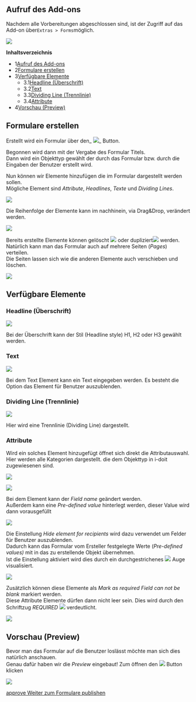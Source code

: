 Aufruf des Add-ons
------------------

Nachdem alle Vorbereitungen abgeschlossen sind, ist der Zugriff auf das Add-on über`Extras > Forms`möglich.

![](/download/attachments/117801183/extras-forms.png?version=1&modificationDate=1644523934191&api=v2&effects=drop-shadow)

**Inhaltsverzeichnis**

*   1[Aufruf des Add-ons](#Formsverwenden-AufrufdesAdd-ons)
*   2[Formulare erstellen](#Formsverwenden-Formulareerstellen)
*   3[Verfügbare Elemente](#Formsverwenden-VerfügbareElemente)
    *   3.1[Headline (Überschrift)](#Formsverwenden-Headline(Überschrift))
    *   3.2[Text](#Formsverwenden-Text)
    *   3.3[Dividing Line (Trennlinie)](#Formsverwenden-DividingLine(Trennlinie))
    *   3.4[Attribute](#Formsverwenden-Attribute)
*   4[Vorschau (Preview)](#Formsverwenden-Vorschau(Preview))

Formulare erstellen
-------------------

Erstellt wird ein Formular über den_ ![](/download/thumbnails/117801183/image2022-2-9_9-45-58.png?version=1&modificationDate=1644506672655&api=v2)_ Button.

Begonnen wird dann mit der Vergabe des Formular Titels.  
Dann wird ein Objekttyp gewählt der durch das Formular bzw. durch die Eingaben der Benutzer erstellt wird.

Nun können wir Elemente hinzufügen die im Formular dargestellt werden sollen.  
Mögliche Element sind _Attribute_, _Headlines_, _Texte_ und _Dividing Lines_.

![](/download/attachments/117801183/Formular-erstellen.gif?version=2&modificationDate=1644585315410&api=v2)

  

Die Reihenfolge der Elemente kann im nachhinein, via Drag&Drop, verändert werden.

![](/download/attachments/117801183/dragdrop.gif?version=3&modificationDate=1644585378770&api=v2)

  

Bereits erstellte Elemente können gelöscht ![](/download/thumbnails/117801183/remove.png?version=1&modificationDate=1644526023054&api=v2) oder dupliziert![](/download/attachments/117801183/dupe.png?version=2&modificationDate=1644525994265&api=v2) werden.  
Natürlich kann man das Formular auch auf mehrere Seiten (_Pages_) verteilen.  
Die Seiten lassen sich wie die anderen Elemente auch verschieben und löschen.

![](/download/attachments/117801183/dupe-remove.gif?version=3&modificationDate=1644585406172&api=v2)

  

  

Verfügbare Elemente
-------------------

### Headline (Überschrift)

![](/download/attachments/117801183/Headline.png?version=1&modificationDate=1644506670749&api=v2&effects=drop-shadow)

Bei der Überschrift kann der Stil (Headline style) H1, H2 oder H3 gewählt werden.

  

### Text

![](/download/attachments/117801183/Text.png?version=2&modificationDate=1644524378296&api=v2&effects=drop-shadow)

Bei dem Text Element kann ein Text eingegeben werden. Es besteht die Option das Element für Benutzer auszublenden.

### Dividing Line (Trennlinie)

![](/download/attachments/117801183/Dividingline.png?version=1&modificationDate=1644506670727&api=v2&effects=drop-shadow)

Hier wird eine Trennlinie (Dividing Line) dargestellt.

  

### Attribute

Wird ein solches Element hinzugefügt öffnet sich direkt die Attributauswahl.  
Hier werden alle Kategorien dargestellt. die dem Objekttyp in i-doit zugewiesenen sind.

![](/download/attachments/117801183/att-auswahl.png?version=1&modificationDate=1644506670715&api=v2&effects=drop-shadow)

![](/download/attachments/117801183/Attribute.png?version=1&modificationDate=1644506670701&api=v2&effects=drop-shadow)

Bei dem Element kann der _Field name_ geändert werden.  
Außerdem kann eine _Pre-defined value_ hinterlegt werden, dieser Value wird dann vorausgefüllt

![](/download/attachments/117801183/attribute-fieldname-predefined.png?version=1&modificationDate=1644506670680&api=v2&effects=drop-shadow)

Die Einstellung _Hide element for recipients_ wird dazu verwendet um Felder für Benutzer auszublenden.  
Dadurch kann das Formular vom Ersteller festgelegte Werte (_Pre-defined values)_ mit in das zu erstellende Objekt übernehmen.  
Ist die Einstellung aktiviert wird dies durch ein durchgestrichenes ![](/download/thumbnails/117801183/Auge.png?version=1&modificationDate=1644506670661&api=v2) Auge visualisiert.

![](/download/attachments/117801183/attribute-field-pre-auge.png?version=1&modificationDate=1644506670642&api=v2&effects=drop-shadow)

Zusätzlich können diese Elemente als _Mark as required Field can not be blank_ markiert werden.  
Diese Attribute Elemente dürfen dann nicht leer sein. Dies wird durch den Schriftzug _REQUIRED_ ![](/download/thumbnails/117801183/require.png?version=1&modificationDate=1644506670626&api=v2) verdeutlicht.

![](/download/attachments/117801183/Attribute-require.png?version=1&modificationDate=1644506670604&api=v2&effects=drop-shadow)

  

Vorschau (Preview)
------------------

Bevor man das Formular auf die Benutzer loslässt möchte man sich dies natürlich anschauen.  
Genau dafür haben wir die _Preview_ eingebaut! Zum öffnen den ![](/download/attachments/117801183/preview.png?version=1&modificationDate=1644525682500&api=v2) Button klicken

![](/download/attachments/117801183/Form-edit-preview.gif?version=3&modificationDate=1644588407747&api=v2)

  

[approve Weiter zum Formulare publishen](/display/de/Formulare+publishen)